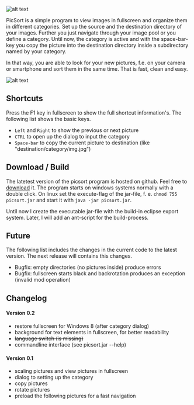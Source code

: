 ![alt text](https://31.media.tumblr.com/bb9e67b5816527cfbb1c13df221fd0c5/tumblr_inline_n2y0y7iVgi1r10owe.png "Logo")

PicSort is a simple program to view images in fullscreen and organize them in different categories. Set up the source and the destination directory of your images. Further you just navigate through your image pool or you define a category. Until now, the category is active and with the space-bar-key you copy the picture into the destination directory inside a subdirectory named by your category.

In that way, you are able to look for your new pictures, f.e. on your camera or smartphone and sort them in the same time. That is fast, clean and easy.

![alt text](http://abload.de/img/screen16srx.png "Sceenshot")

## Shortcuts ##

Press the F1 key in fullscreen to show the full shortcut information's. The following list shows the basic keys.

 - `Left` and `Right` to show the previous or next picture
 - `CTRL` to open up the dialog to input the category
 - `Space-bar` to copy the current picture to destination (like "destination/category/img.jpg")

## Download / Build ##

The latetest version of the picsort program is hosted on github. Feel free to [download](https://github.com/MilchReis/PicSort/raw/master/bin/picsort_0-2.jar "download-address") it. The program starts on windows systems normally with a double click. On linux set the execute-flag of the jar-file, f. e. `chmod 755 picsort.jar` and start it with `java -jar picsort.jar`.

Until now I create the executable jar-file with the build-in eclipse export system. Later, I will add an ant-script for the build-process.

## Future ##
The following list includes the changes in the current code to the latest version. The next release will contains this changes.

 - Bugfix: empty directories (no pictures inside) produce errors  
 - Bugfix: fullscreen starts black and backrotation produces an exception (invalid mod operation)

## Changelog ##

#### Version 0.2 ####

 - restore fullscreen for Windows 8 (after category dialog)
 - background for text elements in fullscreen, for better readability
 - ~~language switch (is missing)~~
 - commandline interface (see picsort.jar --help)

#### Version 0.1 ####

 - scaling pictures and view pictures in fullscreen
 - dialog to setting up the category
 - copy pictures
 - rotate pictures
 - preload the following pictures for a fast navigation

